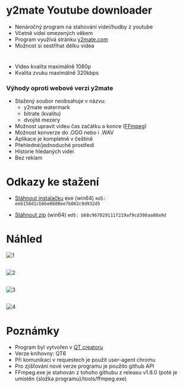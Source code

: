 # y2mate Youtube downloader

- Nenáročný program na stahování videí/hudby z youtube
- Včetně videí omezených věkem
- Program využívá stránku [y2mate.com](https://www.y2mate.com/)
- Možnost si sestříhat délku videa
#
- Video kvalita maximálně 1080p
- Kvalita zvuku maximálně 320kbps

### Výhody oproti webové verzi y2mate
- Stažený soubor neobsahuje v názvu:
  - y2mate watermark
  - bitrate (kvalitu)
  - dvojité mezery
- Možnost upravit videu čas začátku a konce ([FFmpeg](https://ffmpeg.org/))
- Možnost konverze do .OGG nebo i .WAV
- Aplikace je kompletně v češtině
- Přehledné/jednoduché prostředí
- Historie hledaných videí
- Bez reklam

# Odkazy ke stažení

- [Stáhnout instalačku](https://github.com/RxiPland/y2mate_desktop/releases/download/v1.8.1/y2mate_setup.exe) exe (win64) ```md5: eeb158d1cbbbe0600ee7b002c9d932d5```

- [Stáhnout zip](https://github.com/RxiPland/y2mate_desktop/releases/download/v1.8.1/y2mate.zip) (win64) ```md5: b68c967029111f219af9cd398aa00a9d```

# Náhled
![1](https://user-images.githubusercontent.com/82058894/204152592-f25fbae1-a79a-48af-96fa-79e3bd0e8a24.png)
##
![2](https://user-images.githubusercontent.com/82058894/204152598-60c0d116-b849-42d8-a469-3ae018f6c3b8.png)
##
![3](https://user-images.githubusercontent.com/82058894/204152600-84f66721-0a96-40a1-8405-3c0c4021cf37.png)
##
![4](https://user-images.githubusercontent.com/82058894/205459966-fa2148e7-8085-4f10-95f0-4855bfb5b9b1.png)

# Poznámky

- Program byl vytvořen v [QT creatoru](https://www.qt.io/product/development-tools)
- Verze knihovny: QT6
- Při komunikaci v requestech je použit user-agent chromu
- Pro zjišťování nové verze programu je použito github API
- FFmpeg.exe je stahován z tohoho githubu z releasu v1.8.0 (poté je umístěn {složka programu}/tools/ffmpeg.exe)

